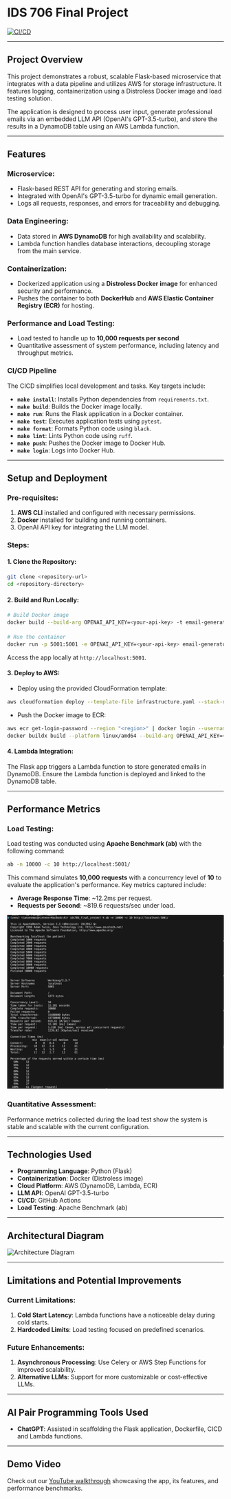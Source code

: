 # **IDS 706 Final Project**

[![CI/CD](https://github.com/Da-Justin-Lin/ids706_final_project/actions/workflows/cicd.yml/badge.svg)](https://github.com/Da-Justin-Lin/ids706_final_project/actions/workflows/cicd.yml)

---

## **Project Overview**

This project demonstrates a robust, scalable Flask-based microservice that integrates with a data pipeline and utilizes AWS for storage infrastructure. It features logging, containerization using a Distroless Docker image and load testing solution. 

The application is designed to process user input, generate professional emails via an embedded LLM API (OpenAI's GPT-3.5-turbo), and store the results in a DynamoDB table using an AWS Lambda function.

---

## **Features**

### **Microservice**:
- Flask-based REST API for generating and storing emails.
- Integrated with OpenAI's GPT-3.5-turbo for dynamic email generation.
- Logs all requests, responses, and errors for traceability and debugging.

### **Data Engineering**:
- Data stored in **AWS DynamoDB** for high availability and scalability.
- Lambda function handles database interactions, decoupling storage from the main service.

### **Containerization**:
- Dockerized application using a **Distroless Docker image** for enhanced security and performance.
- Pushes the container to both **DockerHub** and **AWS Elastic Container Registry (ECR)** for hosting.

### **Performance and Load Testing**:
- Load tested to handle up to **10,000 requests per second**
- Quantitative assessment of system performance, including latency and throughput metrics.

### **CI/CD Pipeline**

The CICD simplifies local development and tasks. Key targets include:

- **`make install`**: Installs Python dependencies from `requirements.txt`.
- **`make build`**: Builds the Docker image locally.
- **`make run`**: Runs the Flask application in a Docker container.
- **`make test`**: Executes application tests using `pytest`.
- **`make format`**: Formats Python code using `black`.
- **`make lint`**: Lints Python code using `ruff`.
- **`make push`**: Pushes the Docker image to Docker Hub.
- **`make login`**: Logs into Docker Hub.

---

## **Setup and Deployment**

### **Pre-requisites**:
1. **AWS CLI** installed and configured with necessary permissions.
2. **Docker** installed for building and running containers.
3. OpenAI API key for integrating the LLM model.

### **Steps**:

#### 1. **Clone the Repository**:
```bash
git clone <repository-url>
cd <repository-directory>
```

#### 2. **Build and Run Locally**:
```bash
# Build Docker image
docker build --build-arg OPENAI_API_KEY=<your-api-key> -t email-generator-app .

# Run the container
docker run -p 5001:5001 -e OPENAI_API_KEY=<your-api-key> email-generator-app
```
Access the app locally at `http://localhost:5001`.

#### 3. **Deploy to AWS**:
- Deploy using the provided CloudFormation template:
```bash
aws cloudformation deploy --template-file infrastructure.yaml --stack-name flask-app-stack
```
- Push the Docker image to ECR:
```bash
aws ecr get-login-password --region "<region>" | docker login --username AWS --password-stdin <account_id>.dkr.ecr.<region>.amazonaws.com
docker buildx build --platform linux/amd64 --build-arg OPENAI_API_KEY=<your-api-key> -t <account_id>.dkr.ecr.<region>.amazonaws.com/email-generator:latest --push
```

#### 4. **Lambda Integration**:
The Flask app triggers a Lambda function to store generated emails in DynamoDB. Ensure the Lambda function is deployed and linked to the DynamoDB table.

---

## **Performance Metrics**

### **Load Testing**:
Load testing was conducted using **Apache Benchmark (ab)** with the following command:
```bash
ab -n 10000 -c 10 http://localhost:5001/
```

This command simulates **10,000 requests** with a concurrency level of **10** to evaluate the application's performance. Key metrics captured include:
- **Average Response Time**: ~12.2ms per request.
- **Requests per Second**: ~819.6 requests/sec under load.

![load_test](screenshots/load_test.png)

### **Quantitative Assessment**:
Performance metrics collected during the load test show the system is stable and scalable with the current configuration.

---

## **Technologies Used**

- **Programming Language**: Python (Flask)
- **Containerization**: Docker (Distroless image)
- **Cloud Platform**: AWS (DynamoDB, Lambda, ECR)
- **LLM API**: OpenAI GPT-3.5-turbo
- **CI/CD**: GitHub Actions
- **Load Testing**: Apache Benchmark (ab)

---

## **Architectural Diagram**

![Architecture Diagram](./architecture_diagram.png)

---

## **Limitations and Potential Improvements**

### **Current Limitations**:
1. **Cold Start Latency**: Lambda functions have a noticeable delay during cold starts.
2. **Hardcoded Limits**: Load testing focused on predefined scenarios.

### **Future Enhancements**:
1. **Asynchronous Processing**: Use Celery or AWS Step Functions for improved scalability.
2. **Alternative LLMs**: Support for more customizable or cost-effective LLMs.

---

## **AI Pair Programming Tools Used**

- **ChatGPT**: Assisted in scaffolding the Flask application, Dockerfile, CICD and Lambda functions.

---

## **Demo Video**

Check out our [YouTube walkthrough](https://www.youtube.com/watch?v=<video-id>) showcasing the app, its features, and performance benchmarks.

